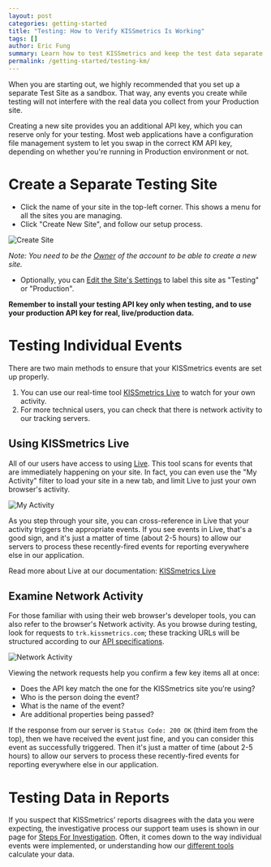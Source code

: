 ```yaml
---
layout: post
categories: getting-started
title: "Testing: How to Verify KISSmetrics Is Working"
tags: []
author: Eric Fung
summary: Learn how to test KISSmetrics and keep the test data separate from your "real" data. 
permalink: /getting-started/testing-km/
---
```

When you are starting out, we highly recommended that you set up a separate Test Site as a sandbox. That way, any events you create while testing will not interfere with the real data you collect from your Production site.

Creating a new site provides you an additional API key, which you can reserve only for your testing. Most web applications have a configuration file management system to let you swap in the correct KM API key, depending on whether you're running in Production environment or not.

# Create a Separate Testing Site

* Click the name of your site in the top-left corner. This shows a menu for all the sites you are managing.
* Click "Create New Site", and follow our setup process.

![Create Site][create-ss]

*Note: You need to be the [Owner][permissions] of the account to be able to create a new site.*

* Optionally, you can [Edit the Site's Settings][edit-site] to label this site as "Testing" or "Production".

**Remember to install your testing API key only when testing, and to use your production API key for real, live/production data.**

# Testing Individual Events

There are two main methods to ensure that your KISSmetrics events are set up properly.

1. You can use our real-time tool [KISSmetrics Live][live] to watch for your own activity.
2. For more technical users, you can check that there is network activity to our tracking servers.

## Using KISSmetrics Live

All of our users have access to using [Live][live]. This tool scans for events that are immediately happening on your site. In fact, you can even use the "My Activity" filter to load your site in a new tab, and limit Live to just your own browser's activity.

![My Activity][myactivity-ss]

As you step through your site, you can cross-reference in Live that your activity triggers the appropriate events. If you see events in Live, that's a good sign, and it's just a matter of time (about 2-5 hours) to allow our servers to process these recently-fired events for reporting everywhere else in our application.

Read more about Live at our documentation: [KISSmetrics Live][live-doc]

## Examine Network Activity

For those familiar with using their web browser's developer tools, you can also refer to the browser's Network activity. As you browse during testing, look for requests to `trk.kissmetrics.com`; these tracking URLs will be structured according to our [API specifications][specs].

![Network Activity][network-ss]

Viewing the network requests help you confirm a few key items all at once:

* Does the API key match the one for the KISSmetrics site you're using?
* Who is the person doing the event?
* What is the name of the event?
* Are additional properties being passed?

If the response from our server is `Status Code: 200 OK` (third item from the top), then we have received the event just fine, and you can consider this event as successfully triggered. Then it's just a matter of time (about 2-5 hours) to allow our servers to process these recently-fired events for reporting everywhere else in our application.

# Testing Data in Reports

If you suspect that KISSmetrics’ reports disagrees with the data you were expecting, the investigative process our support team uses is shown in our page for [Steps For Investigation][investigation]. Often, it comes down to the way individual events were implemented, or understanding how our [different tools][tools] calculate your data.

[create-ss]: https://s3.amazonaws.com/kissmetrics-support-files/assets/how-tos/create-site/create-site.png
[network-ss]: https://s3.amazonaws.com/kissmetrics-support-files/assets/getting-started/testing-km/network.png
[myactivity-ss]: https://s3.amazonaws.com/kissmetrics-support-files/assets/getting-started/testing-km/my-activity.png

[permissions]: /getting-started/team-permissions

[edit-site]: https://www.kissmetrics.com/product.edit

[live]: https://www.kissmetrics.com/live
[live-doc]: /tools/live
[specs]: /apis/specifications
[investigation]: /troubleshooting/data-discrepancies#steps-for-investigation
[tools]: /tools